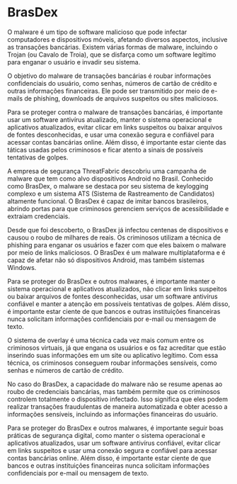 # BrasDex
O malware é um tipo de software malicioso que pode infectar computadores e dispositivos móveis, afetando diversos aspectos, inclusive as transações bancárias. Existem várias formas de malware, incluindo o Trojan (ou Cavalo de Troia), que se disfarça como um software legítimo para enganar o usuário e invadir seu sistema.

O objetivo do malware de transações bancárias é roubar informações confidenciais do usuário, como senhas, números de cartão de crédito e outras informações financeiras. Ele pode ser transmitido por meio de e-mails de phishing, downloads de arquivos suspeitos ou sites maliciosos.

Para se proteger contra o malware de transações bancárias, é importante usar um software antivírus atualizado, manter o sistema operacional e aplicativos atualizados, evitar clicar em links suspeitos ou baixar arquivos de fontes desconhecidas, e usar uma conexão segura e confiável para acessar contas bancárias online. Além disso, é importante estar ciente das táticas usadas pelos criminosos e ficar atento a sinais de possíveis tentativas de golpes.




A empresa de segurança ThreatFabric descobriu uma campanha de malware que tem como alvo dispositivos Android no Brasil. Conhecido como BrasDex, o malware se destaca por seu sistema de keylogging complexo e um sistema ATS (Sistema de Rastreamento de Candidatos) altamente funcional. O BrasDex é capaz de imitar bancos brasileiros, abrindo portas para que criminosos gerenciem serviços de acessibilidade e extraiam credenciais.

Desde que foi descoberto, o BrasDex já infectou centenas de dispositivos e causou o roubo de milhares de reais. Os criminosos utilizam a técnica de phishing para enganar os usuários e fazer com que eles baixem o malware por meio de links maliciosos. O BrasDex é um malware multiplataforma e é capaz de afetar não só dispositivos Android, mas também sistemas Windows.

Para se proteger do BrasDex e outros malwares, é importante manter o sistema operacional e aplicativos atualizados, não clicar em links suspeitos ou baixar arquivos de fontes desconhecidas, usar um software antivírus confiável e manter a atenção em possíveis tentativas de golpes. Além disso, é importante estar ciente de que bancos e outras instituições financeiras nunca solicitam informações confidenciais por e-mail ou mensagem de texto.


O sistema de overlay é uma técnica cada vez mais comum entre os criminosos virtuais, já que engana os usuários e os faz acreditar que estão inserindo suas informações em um site ou aplicativo legítimo. Com essa técnica, os criminosos conseguem roubar informações sensíveis, como senhas e números de cartão de crédito.

No caso do BrasDex, a capacidade do malware não se resume apenas ao roubo de credenciais bancárias, mas também permite que os criminosos controlem totalmente o dispositivo infectado. Isso significa que eles podem realizar transações fraudulentas de maneira automatizada e obter acesso a informações sensíveis, incluindo as informações financeiras do usuário.

Para se proteger do BrasDex e outros malwares, é importante seguir boas práticas de segurança digital, como manter o sistema operacional e aplicativos atualizados, usar um software antivírus confiável, evitar clicar em links suspeitos e usar uma conexão segura e confiável para acessar contas bancárias online. Além disso, é importante estar ciente de que bancos e outras instituições financeiras nunca solicitam informações confidenciais por e-mail ou mensagem de texto.
